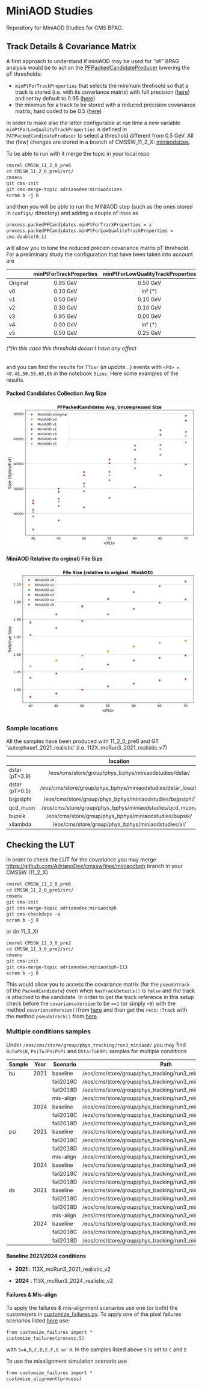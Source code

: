 
# MiniAOD Studies
Repository for MiniAOD Studies for CMS BPAG.

## Track Details & Covariance Matrix 

A first approach to understand if miniAOD may be used for *"all"* BPAG analysis would be to act on the [PFPackedCandidateProducer](https://github.com/cms-sw/cmssw/blob/master/PhysicsTools/PatAlgos/plugins/PATPackedCandidateProducer.cc) lowering the pT thresholds:

- `minPtForTrackProperties` that selects the minimum threhsold so that a track is stored (i.e. with its covariance matrix) with full precision ([here](https://github.com/cms-sw/cmssw/blob/master/PhysicsTools/PatAlgos/plugins/PATPackedCandidateProducer.cc#L133)) and set by default to 0.95 ([here](https://github.com/cms-sw/cmssw/blob/master/PhysicsTools/PatAlgos/python/slimming/packedPFCandidates_cfi.py#L19))
- the minimun for a track to be stored with a reduced precision covariance matrix, hard coded to be 0.5 ([here](https://github.com/cms-sw/cmssw/blob/master/PhysicsTools/PatAlgos/plugins/PATPackedCandidateProducer.cc#L308))

In order to make also the latter configurable at run time a new variable `minPtForLowQualityTrackProperties` is defined in `PATPackedCandidateProducer` to select a threshold different from 0.5 GeV. All the (few) changes are stored in a branch of CMSSW_11_2_X: [miniaodsizes](https://github.com/AdrianoDee/cmssw/tree/miniaodsizes).

To be able to run with it merge the topic in your local repo

```
cmsrel CMSSW_11_2_0_pre6
cd CMSSW_11_2_0_pre6/src/
cmsenv
git cms-init
git cms-merge-topic adrianodee:miniaodsizes
scram b -j 8
```

and then you will be able to run the MINIAOD step (such as the ones stored in `configs/` directory) and adding a couple of lines as

```
process.packedPFCandidates.minPtForTrackProperties = x
process.packedPFCandidates.minPtForLowQualityTrackProperties = cms.double(0.1)
```

will allow you to tune the reduced precion covariance matrix pT threhsold. For a preliminary study the configuration that have been taken into account are

|          | minPtForTrackProperties | minPtForLowQualityTrackProperties |
|----------|:-----------------------:|:---------------------------------:|
| Original |         0.95 GeV        |              0.50 GeV             |
| v0       |         0.10 GeV        |              inf (*)              |
| v1       |         0.50 GeV        |              0.10 GeV             |
| v2       |         0.30 GeV        |              0.10 GeV             |
| v3       |         0.95 GeV        |              0.00 GeV             |
| v4       |         0.00 GeV        |              inf (*)              |
| v5       |         0.50 GeV        |              0.25 GeV             |

###### (*)in this case this threshold doesn't have any effect

and you can find the results for `TTbar` (*in update...*) events with `<PU> = 40,45,50,55,60,65` in the notebook `Sizes`. Here some examples of the results.


#### Packed Candidates Collection Avg Size
![miniaod_candidates_avg_unc](https://raw.githubusercontent.com/AdrianoDee/warehouse/master/img/miniaod_candidates_avg_unc.png)

#### MiniAOD Relative (to orginal) File Size
![miniaod_file_rel](https://raw.githubusercontent.com/AdrianoDee/warehouse/master/img/miniaod_file_rel.png)



### Sample locations

All the samples have been produced with 11_2_0_pre6 and GT 'auto:phase1_2021_realistic’ (i.e. 112X_mcRun3_2021_realistic_v7)

|                | location                                                      | events                            | config                            |
|----------------|:-------------------------------------------------------------:|:---------------------------------:|:---------------------------------:|
| dstar (pT>3.9) | /eos/cms/store/group/phys_bphys/miniaodstudies/dstar/         |              ~90k                 |   [DStarToD0Pi_D0KPi_pT3p9](https://github.com/AdrianoDee/miniaodstudies/blob/main/configs/DStarToD0Pi_D0KPi_DStarFilter_13TeV_GEN_SIM.py)   |
| dstar (pT>0.5) | /eos/cms/store/group/phys_bphys/miniaodstudies/dstar_lowpt/   |              ~50k                 |   [DStarToD0Pi_D0Kpi_pT0p5](https://github.com/AdrianoDee/miniaodstudies/blob/main/configs/DStarToD0Pi_D0KPi_DStarFilter_13TeV_LowPt_GEN_SIM.py)
| bsjpsiphi      | /eos/cms/store/group/phys_bphys/miniaodstudies/bsjpsiphi/     |              ~50k                 |             [BsToJpsiPhi](https://github.com/AdrianoDee/miniaodstudies/blob/main/configs/BsToJpsiPhi_GEN_SIM.py)           |
| qcd_muon       | /eos/cms/store/group/phys_bphys/miniaodstudies/qcd_muon/      |              ~60k                 |             [QCD](https://github.com/AdrianoDee/miniaodstudies/blob/main/configs/QCD_GEN_SIM.py)                      |
| bupsik         | /eos/cms/store/group/phys_bphys/miniaodstudies/bupsik/         |              ~30k                 |             [BuPsiK](https://github.com/AdrianoDee/miniaodstudies/blob/main/configs/BuToPsi2SK_Psi2SToJpsiPiPi_BMuonFilter_DGamma0_TuneCP5_13TeV_GEN_SIM.py)                     |
| xilambda       | /eos/cms/store/group/phys_bphys/miniaodstudies/xi/            |              ~50k                 |             [Xi](https://github.com/AdrianoDee/miniaodstudies/blob/main/configs/XiMinus_13TeV_GEN_SIM.py)                     |


## Checking the LUT

In order to check the LUT for the covariance you may merge https://github.com/AdrianoDee/cmssw/tree/miniaodbph branch in your CMSSW (11_2_X)

```
cmsrel CMSSW_11_2_0_pre6
cd CMSSW_11_2_0_pre6/src/
cmsenv
git cms-init
git cms-merge-topic adrianodee:miniaodbph
git cms-checkdeps -a 
scram b -j 8
```

or (in 11_3_X)

```
cmsrel CMSSW_11_3_0_pre2
cd CMSSW_11_3_0_pre2/src/
cmsenv
git cms-init
git cms-merge-topic adrianodee:miniaodbph-113
scram b -j 8
```

This would allow you to access the covariance matrix (for the `pseudoTrack` of the `PackedCandidate`) even when `hasTrackDetails()` is `false` and the track is attached to the candidate. In order to get the track reference in this setup check before the `covarianceVersion` to be `==1` (or simply `>0`) with the method `covarianceVersion()`from [here](https://github.com/AdrianoDee/cmssw/blob/miniaodbph/DataFormats/PatCandidates/interface/PackedCandidate.h#L672) and then get the `reco::Track` with the method `pseudoTrack()` from [here](https://github.com/AdrianoDee/cmssw/blob/miniaodbph/DataFormats/PatCandidates/interface/PackedCandidate.h#L773).


### Multiple conditions samples

Under `/eos/cms/store/group/phys_tracking/run3_miniaod/` you may find `BuToPsiK`, `PsiToJPsiPiPi` and `DStarToD0Pi` samples for multiple conditions

| Sample | Year | Scenario  | Path                                                            | Events |
|--------|------|-----------|-----------------------------------------------------------------|--------|
| bu     | 2021 | baseline  | /eos/cms/store/group/phys_tracking/run3_miniaod/bu/2021/        | 61k    |
|        |      | fail2018C | /eos/cms/store/group/phys_tracking/run3_miniaod/bu/2021_failC/  | 61k    |
|        |      | fail2018D | /eos/cms/store/group/phys_tracking/run3_miniaod/bu/2021_failD/  | 60k    |
|        |      | mis-align | /eos/cms/store/group/phys_tracking/run3_miniaod/bu/2021_align/  | 78k    |
|        | 2024 | baseline  | /eos/cms/store/group/phys_tracking/run3_miniaod/bu/2024/        | 57k    |
|        |      | fail2018C | /eos/cms/store/group/phys_tracking/run3_miniaod/bu/2024_failC/  | 75k    |
|        |      | fail2018D | /eos/cms/store/group/phys_tracking/run3_miniaod/bu/2024_failD/  | 54k    |
| psi    | 2021 | baseline  | /eos/cms/store/group/phys_tracking/run3_miniaod/psi/2021/       | 67k    |
|        |      | fail2018C | /eos/cms/store/group/phys_tracking/run3_miniaod/psi/2021_failC/ | 50k    |
|        |      | fail2018D | /eos/cms/store/group/phys_tracking/run3_miniaod/psi/2021_failD/ | 190k   |
|        |      | mis-align | /eos/cms/store/group/phys_tracking/run3_miniaod/psi/2021_align/ | 125k   |
|        | 2024 | baseline  | /eos/cms/store/group/phys_tracking/run3_miniaod/psi/2024/       | 110k   |
|        |      | fail2018C | /eos/cms/store/group/phys_tracking/run3_miniaod/psi/2024_failC/ | 178k   |
|        |      | fail2018D | /eos/cms/store/group/phys_tracking/run3_miniaod/psi/2024_failD/ | 87k    |
| ds     | 2021 | baseline  | /eos/cms/store/group/phys_tracking/run3_miniaod/ds/2021/        | 92k    |
|        |      | fail2018C | /eos/cms/store/group/phys_tracking/run3_miniaod/ds/2021_failC/  | 105k   |
|        |      | fail2018D | /eos/cms/store/group/phys_tracking/run3_miniaod/ds/2021_failD/  | 130k   |
|        |      | mis-align | /eos/cms/store/group/phys_tracking/run3_miniaod/ds/2021_align/  | 210k   |
|        | 2024 | baseline  | /eos/cms/store/group/phys_tracking/run3_miniaod/ds/2024/        | 45k    |
|        |      | fail2018C | /eos/cms/store/group/phys_tracking/run3_miniaod/ds/2024_failC/  | 110k   |
|        |      | fail2018D | /eos/cms/store/group/phys_tracking/run3_miniaod/ds/2024_failD/  | 190k   |

#### Baseline 2021/2024 conditions

* __2021__ :  113X_mcRun3_2021_realistic_v2

* __2024__ : 113X_mcRun3_2024_realistic_v2

#### Failures & Mis-align

To apply the failures & mis-alignment scenarios use one (or both) the customizers in [customize_failures.py](https://github.com/AdrianoDee/miniaodstudies/blob/main/configs/customize_failures.py). To apply one of the pixel failures scenarios listed [here](https://twiki.cern.ch/twiki/bin/viewauth/CMS/SiPixelPhase1FailureScenarios#Failure_Scenario_studies_in_2018) use:

```
from customize_failures import *
customize_failures(process,S)
```

with `S=A,B,C,D,E,F,G or H`. In the samples listed above `S` is set to `C` and `D`

To use the misalignment simulation scenario use

```
from customize_failures import *
customize_alignment(process)
```
